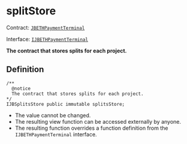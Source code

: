 # splitStore

Contract: [`JBETHPaymentTerminal`](../)​‌

Interface: [`IJBETHPaymentTerminal`](../../../../../interfaces/ijbethterminalof.md)

**The contract that stores splits for each project.**

## Definition

```solidity
/** 
  @notice 
  The contract that stores splits for each project.
*/
IJBSplitsStore public immutable splitsStore;
```

* The value cannot be changed.
* The resulting view function can be accessed externally by anyone.
* The resulting function overrides a function definition from the `IJBETHPaymentTerminal` interface.
